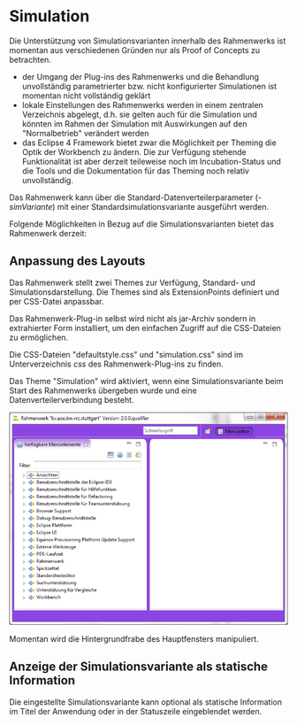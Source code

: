 Simulation
==========

Die Unterstützung von Simulationsvarianten innerhalb des Rahmenwerks ist momentan aus
verschiedenen Gründen nur als Proof of Concepts zu betrachten.

- der Umgang der Plug-ins des Rahmenwerks und die Behandlung unvollständig 
  parametrierter bzw. nicht konfigurierter Simulationen ist momentan nicht
  vollständig geklärt
- lokale Einstellungen des Rahmenwerks werden in einem zentralen Verzeichnis
  abgelegt, d.h. sie gelten auch für die Simulation und könnten im Rahmen der Simulation
  mit Auswirkungen auf den "Normalbetrieb" verändert werden
- das Eclipse 4 Framework bietet zwar die Möglichkeit per Theming die Optik der Workbench
  zu ändern. Die zur Verfügung stehende Funktionalität ist aber derzeit teileweise
  noch im Incubation-Status und die Tools und die Dokumentation für das Theming noch
  relativ unvollständig.
  
Das Rahmenwerk kann über die Standard-Datenverteilerparameter (*-simVariante*) mit einer
Standardsimulationsvariante ausgeführt werden.
  
Folgende Möglichkeiten in Bezug auf die Simulationsvarianten bietet das Rahmenwerk
derzeit:

## Anpassung des Layouts

Das Rahmenwerk stellt zwei Themes zur Verfügung, Standard- und Simulationsdarstellung.
Die Themes sind als ExtensionPoints definiert und per CSS-Datei anpassbar.

Das Rahmenwerk-Plug-in selbst wird nicht als jar-Archiv sondern in extrahierter
Form installiert, um den einfachen Zugriff auf die CSS-Dateien zu ermöglichen. 

Die CSS-Dateien "defaultstyle.css" und "simulation.css" sind im Unterverzeichnis
*css* des Rahmenwerk-Plug-ins zu finden.

Das Theme "Simulation" wird aktiviert, wenn eine Simulationsvariante beim Start des 
Rahmenwerks übergeben wurde und eine Datenverteilerverbindung besteht. 

![Rahmenwerk mit Thele "Simulation"](../assets/css_simulation.png) 

Momentan wird die Hintergrundfrabe des Hauptfensters manipuliert.

## Anzeige der Simulationsvariante als statische Information

Die eingestellte Simulationsvariante kann optional als statische Information im Titel der
Anwendung oder in der Statuszeile eingeblendet werden.

